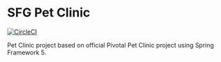 # SFG Pet Clinic

[![CircleCI](https://circleci.com/gh/jcarbad/sfg-pet-clinic.svg?style=svg)](https://circleci.com/gh/jcarbad/sfg-pet-clinic)

Pet Clinic project based on official Pivotal Pet Clinic project using Spring Framework 5.